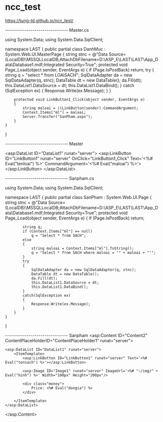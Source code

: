 # ncc_test
https://tung-td.github.io/ncc_test/

-------------------------------- Master.cs

using System.Data;
using System.Data.SqlClient;

namespace LAST
{
    public partial class DanhMuc : System.Web.UI.MasterPage
    {
        string stnc = @"Data Source=(LocalDB)\MSSQLLocalDB;AttachDbFilename=D:\ASP_E\LAST\LAST\App_Data\Database1.mdf;Integrated Security=True";
        protected void Page_Load(object sender, EventArgs e)
        {
            if (Page.IsPostBack) return;
            try
            {
                string q = "select * from LOAISACH";
                SqlDataAdapter da = new SqlDataAdapter(q, stnc);
                DataTable dt = new DataTable();
                da.Fill(dt);
                this.DataList1.DataSource = dt;
                this.DataList1.DataBind();
            }
            catch (SqlException ex)
            {
                Response.Write(ex.Message);
            }
        }

        protected void LinkButton1_Click(object sender, EventArgs e)
        {
            string maloai = ((LinkButton)sender).CommandArgument;
            Context.Items["ml"] = maloai;
            Server.Transfer("SanPham.aspx");
        }
    }
}

-------------------------------- Master

<asp:DataList ID="DataList1" runat="server">
    <ItemTemplate>
        <asp:LinkButton ID="LinkButton1" runat="server" 
            OnClick="LinkButton1_Click" 
            Text='<%# Eval("tenloai") %>' 
            CommandArgument='<%# Eval("maloai") %>'>
        </asp:LinkButton>
    </ItemTemplate>
</asp:DataList>

-------------------------------- Sanpham.cs

using System.Data;
using System.Data.SqlClient;

namespace LAST
{
    public partial class SanPham : System.Web.UI.Page
    {
        string stnc = @"Data Source=(LocalDB)\MSSQLLocalDB;AttachDbFilename=D:\ASP_E\LAST\LAST\App_Data\Database1.mdf;Integrated Security=True";
        protected void Page_Load(object sender, EventArgs e)
        {
            if (Page.IsPostBack) return;

            string q;
            if (Context.Items["ml"] == null)
                q = "Select * from SACH";
            else
            {
                string maloai = Context.Items["ml"].ToString();
                q = "Select * from SACH where maloai = '" + maloai + "'";
            }
            try
            {
                SqlDataAdapter da = new SqlDataAdapter(q, stnc);
                DataTable dt = new DataTable();
                da.Fill(dt);
                this.DataList1.DataSource = dt;
                this.DataList1.DataBind();
            }
            catch(SqlException ex)
            {
                Response.Write(ex.Message);
            }
        }
    }
}


-------------------------------- Sanpham
<asp:Content ID="Content2" ContentPlaceHolderID="ContentPlaceHolder1" runat="server">

    <asp:DataList ID="DataList1" runat="server">
        <ItemTemplate>
            <asp:LinkButton ID="LinkButton1" runat="server" Text='<%# Eval("tensach") %>'></asp:LinkButton>

            <asp:Image ID="Image1" runat="server" ImageUrl='<%# "~/img/" + Eval("hinh") %>' Width="100px" Height="200px"/>

            <div class="money">
                Price: <%# Eval("dongia") %>
            </div>

        </ItemTemplate>
    </asp:DataList>
    
</asp:Content>
